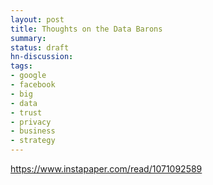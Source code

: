 ```yaml
---
layout: post
title: Thoughts on the Data Barons
summary:
status: draft
hn-discussion:
tags:
- google
- facebook
- big
- data
- trust
- privacy
- business
- strategy
---
```


https://www.instapaper.com/read/1071092589



